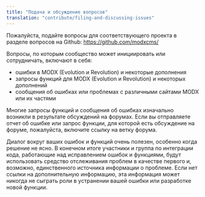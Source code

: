 ```yaml
---
title: "Подача и обсуждение вопросов"
translation: "contribute/filing-and-discussing-issues"
---
```


Пожалуйста, подайте вопросы для соответствующего проекта в разделе вопросов на Github: <https://github.com/modxcms/>

Вопросы, по которым сообщество может инициировать или сотрудничать, включают в себя:

- ошибки в MODX (Evolution и Revolution) и некоторые дополнения
- запросы функций для MODX (Evolution и Revolution) и некоторых дополнений
- сообщения об ошибках или проблемах с различными сайтами MODX или их частями

Многие запросы функций и сообщения об ошибках изначально возникли в результате обсуждений на форумах. Если вы отправляете отчет об ошибке или запрос функции, для которой есть обсуждение на форуме, пожалуйста, включите ссылку на ветку форума.

Диалог вокруг ваших ошибок и функций очень полезен, особенно когда решение не ясно. В конечном итоге участники и группа по интеграции кода, работающие над исправлением ошибок и функциями, будут использовать средство отслеживания проблем в качестве первого и, возможно, единственного источника информации о проблеме. Если нет ссылки на дополнительную информацию, эта информация может никогда не сыграть роли в устранении вашей ошибки или разработке новой функции.